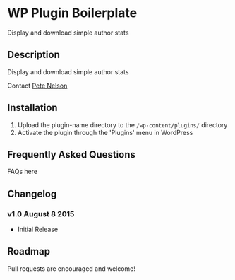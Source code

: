 # WP Plugin Boilerplate

Display and download simple author stats

## Description

Display and download simple author stats

Contact [Pete Nelson](https://twitter.com/gungeekatx)


## Installation

1. Upload the plugin-name directory to the `/wp-content/plugins/` directory
2. Activate the plugin through the 'Plugins' menu in WordPress

## Frequently Asked Questions

FAQs here

## Changelog

### v1.0 August 8 2015
- Initial Release

## Roadmap

Pull requests are encouraged and welcome!
